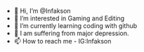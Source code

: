 - 👋 Hi, I’m @Infakson
- 👀 I’m interested in Gaming and Editing
- 🌱 I’m currently learning coding with github
- 💞️ I am suffering from major depression.
- 📫 How to reach me - IG:Infakson

<!---
Infakson/Infakson is a ✨ special ✨ repository because its `README.md` (this file) appears on your GitHub profile.
You can click the Preview link to take a look at your changes.
--->
